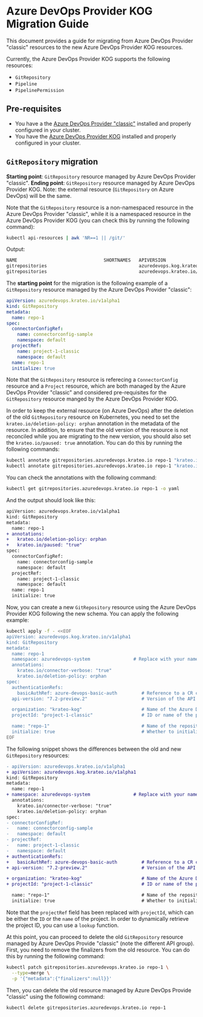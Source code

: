 # Azure DevOps Provider KOG Migration Guide

This document provides a guide for migrating from Azure DevOps Provider "classic" resources to the new Azure DevOps Provider KOG resources.

Currently, the Azure DevOps Provider KOG supports the following resources:
- `GitRepository`
- `Pipeline`
- `PipelinePermission`

## Pre-requisites

- You have a the [Azure DevOps Provider "classic"](https://github.com/krateoplatformops/azuredevops-provider) installed and properly configured in your cluster.
- You have the [Azure DevOps Provider KOG](https://github.com/krateoplatformops/azuredevops-provider-kog-chart) installed and properly configured in your cluster.

## `GitRepository` migration

**Starting point**: `GitRepository` resource managed by Azure DevOps Provider "classic".
**Ending point**: `GitRepository` resource managed by Azure DevOps Provider KOG.
Note: the external resource (`GitRepository` on Azure DevOps) will be the same.

Note that the `GitRepository` resource is a non-namespaced resource in the Azure DevOps Provider "classic", while it is a namespaced resource in the Azure DevOps Provider KOG (you can check this by running the following command):
```sh
kubectl api-resources | awk 'NR==1 || /git/'
```
Output:
```sh
NAME                                SHORTNAMES   APIVERSION                            NAMESPACED   KIND
gitrepositories                                  azuredevops.kog.krateo.io/v1alpha1    true         GitRepository
gitrepositories                                  azuredevops.krateo.io/v1alpha1        false        GitRepository
```

The **starting point** for the migration is the following example of a `GitRepository` resource managed by the Azure DevOps Provider "classic":
```yaml
apiVersion: azuredevops.krateo.io/v1alpha1
kind: GitRepository
metadata:
  name: repo-1
spec:
  connectorConfigRef:
    name: connectorconfig-sample
    namespace: default
  projectRef:
    name: project-1-classic
    namespace: default
  name: repo-1
  initialize: true  
```

Note that the `GitRepository` resource is referecing a `ConnectorConfig` resource and a `Project` resource, which are both managed by the Azure DevOps Provider "classic" and considered pre-requisites for the `GitRepository` resource manged by the Azure DevOps Provider KOG.

In order to keep the external resource (on Azure DevOps) after the deletion of the old `GitRepository` resource on Kubernetes, you need to set the `krateo.io/deletion-policy: orphan` annotation in the metadata of the resource.
In addition, to ensure that the old version of the resource is not reconciled while you are migrating to the new version, you should also set the `krateo.io/paused: true` annotation.
You can do this by running the following commands:
```sh
kubectl annotate gitrepositories.azuredevops.krateo.io repo-1 "krateo.io/deletion-policy=orphan"
kubectl annotate gitrepositories.azuredevops.krateo.io repo-1 "krateo.io/paused=true"
```

You can check the annotations with the following command:
```sh
kubectl get gitrepositories.azuredevops.krateo.io repo-1 -o yaml
```

And the output should look like this:
```diff
apiVersion: azuredevops.krateo.io/v1alpha1
kind: GitRepository
metadata:
  name: repo-1
+ annotations:
+   krateo.io/deletion-policy: orphan
+   krateo.io/paused: "true"
spec:
  connectorConfigRef:
    name: connectorconfig-sample
    namespace: default
  projectRef:
    name: project-1-classic
    namespace: default
  name: repo-1
  initialize: true 
```

Now, you can create a new `GitRepository` resource using the Azure DevOps Provider KOG following the new schema. 
You can apply the following example:
```sh
kubectl apply -f - <<EOF
apiVersion: azuredevops.kog.krateo.io/v1alpha1
kind: GitRepository
metadata:
  name: repo-1
  namespace: azuredevops-system                # Replace with your namespace
  annotations:
    krateo.io/connector-verbose: "true"
    krateo.io/deletion-policy: orphan
spec:
  authenticationRefs:
    basicAuthRef: azure-devops-basic-auth         # Reference to a CR containing the basic authentication information.
  api-version: "7.2-preview.2"                    # Version of the API to use

  organization: "krateo-kog"                      # Name of the Azure DevOps organization
  projectId: "project-1-classic"                  # ID or name of the project

  name: "repo-1"                                  # Name of the repository to create or manage  
  initialize: true                                # Whether to initialize the repository with a first commit. If set to true, the repository will be initialized with a first commit.
EOF
```

The following snippet shows the differences between the old and new `GitRepository` resources:
```diff
- apiVersion: azuredevops.krateo.io/v1alpha1
+ apiVersion: azuredevops.kog.krateo.io/v1alpha1
kind: GitRepository
metadata:
  name: repo-1
+ namespace: azuredevops-system                # Replace with your namespace, GitRepository is a namespaced resource in the Azure DevOps Provider KOG
  annotations:
    krateo.io/connector-verbose: "true"
    krateo.io/deletion-policy: orphan
spec:
- connectorConfigRef:
-   name: connectorconfig-sample
-   namespace: default
- projectRef:
-   name: project-1-classic
-   namespace: default
+ authenticationRefs:
+   basicAuthRef: azure-devops-basic-auth         # Reference to a CR containing the basic authentication information.
+ api-version: "7.2-preview.2"                    # Version of the API to use

+ organization: "krateo-kog"                      # Name of the Azure DevOps organization
+ projectId: "project-1-classic"                  # ID or name of the project

  name: "repo-1"                                  # Name of the repository to create or manage  
  initialize: true                                # Whether to initialize the repository with a first commit. If set to true, the repository will be initialized with a first commit.
```

Note that the `projectRef` field has been replaced with `projectId`, which can be either the `ID` or the `name` of the project.
In order to dynamically retrieve the project ID, you can use a `lookup` function.

At this point, you can proceed to delete the old `GitRepository` resource managed by Azure DevOps Provide "classic" (note the different API group).
First, you need to remove the finalizers from the old resource. You can do this by running the following command:
```sh
kubectl patch gitrepositories.azuredevops.krateo.io repo-1 \
  --type=merge \
  -p '{"metadata":{"finalizers":null}}'
```

Then, you can delete the old resource managed by Azure DevOps Provide "classic" using the following command:
```sh
kubectl delete gitrepositories.azuredevops.krateo.io repo-1
```
